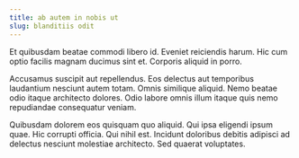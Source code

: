 ```yaml
---
title: ab autem in nobis ut
slug: blanditiis odit
---
```


Et quibusdam beatae commodi libero id. Eveniet reiciendis harum. Hic cum optio facilis magnam ducimus sint et. Corporis aliquid in porro.

Accusamus suscipit aut repellendus. Eos delectus aut temporibus laudantium nesciunt autem totam. Omnis similique aliquid. Nemo beatae odio itaque architecto dolores. Odio labore omnis illum itaque quis nemo repudiandae consequatur veniam.

Quibusdam dolorem eos quisquam quo aliquid. Qui ipsa eligendi ipsum quae. Hic corrupti officia. Qui nihil est. Incidunt doloribus debitis adipisci ad delectus nesciunt molestiae architecto. Sed quaerat voluptates.
